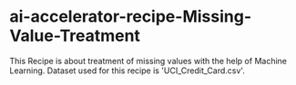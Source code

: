 # ai-accelerator-recipe-Missing-Value-Treatment
This Recipe is about treatment of missing values with the help of Machine Learning. Dataset used for this recipe is 'UCI_Credit_Card.csv'.
